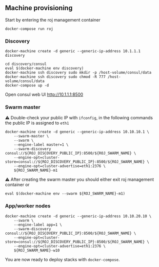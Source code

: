 ## Machine provisioning

Start by entering the roj management container

```
docker-compose run roj
```

### Discovery

```
docker-machine create -d generic --generic-ip-address 10.1.1.1 discovery
```

```
cd discovery/consul
eval $(docker-machine env discovery)
docker-machine ssh discovery sudo mkdir -p /host-volume/consul/data
docker-machine ssh discovery sudo chmod -R 777 /host-volume/consul/data
docker-compose up -d
```

Open consul web UI http://10.1.1.1:8500


### Swarm master

:warning: Double-check your public IP with `ifconfig`, in the following commands the public IP is assigned to `eth1`

```
docker-machine create -d generic --generic-ip-address 10.10.10.1 \
    --swarm-master \
    --swarm \
    --engine-label master=1 \
    --swarm-discovery consul://${ROJ_DISCOVERY_PUBLIC_IP}:8500/${ROJ_SWARM_NAME} \
    --engine-opt=cluster-store=consul://${ROJ_DISCOVERY_PUBLIC_IP}:8500/${ROJ_SWARM_NAME} \
    --engine-opt=cluster-advertise=eth1:2376 \
    ${ROJ_SWARM_NAME}-m1
```

:warning: After creating the swarm master you should either exit roj management container or 

```
eval $(docker-machine env --swarm ${ROJ_SWARM_NAME}-m1)
```

### App/worker nodes

```
docker-machine create -d generic --generic-ip-address 10.10.20.10 \
    --swarm \
    --engine-label app=1 \
    --swarm-discovery consul://${ROJ_DISCOVERY_PUBLIC_IP}:8500/${ROJ_SWARM_NAME} \
    --engine-opt=cluster-store=consul://${ROJ_DISCOVERY_PUBLIC_IP}:8500/${ROJ_SWARM_NAME} \
    --engine-opt=cluster-advertise=eth1:2376 \
    ${ROJ_SWARM_NAME}-w10
```

You are now ready to deploy stacks with `docker-compose`.